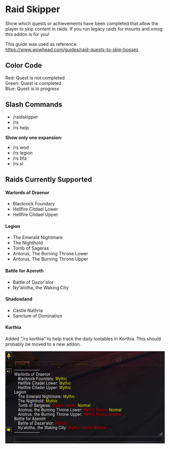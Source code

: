# Raid Skipper

Show which quests or achievements have been completed that allow the player to 
skip content in raids. If you run legacy raids for mounts and xmog this addon 
is for you!

This guide was used as reference:  
https://www.wowhead.com/guides/raid-quests-to-skip-bosses

## Color Code

Red: Quest is not completed  
Green: Quest is completed  
Blue: Quest is in progress  

## Slash Commands

* /raidskipper
* /rs
* /rs help

**Show only one expansion:**

* /rs wod
* /rs legion
* /rs bfa
* /rs sl

## Raids Currently Supported

#### Warlords of Draenor
  * Blackrock Foundary
  * Hellfire Citdael Lower
  * Hellfire Citdael Upper

#### Legion
  * The Emerald Nightmare
  * The Nighthold
  * Tomb of Sageras
  * Antorus, The Burning Throne Lower
  * Antorus, The Burning Throne Upper

#### Battle for Azeroth
  * Battle of Dazor'alor
  * Ny'alotha, the Waking City

#### Shadowland
  * Castle Nathria
  * Sanctum of Domination

#### Korthia

Added "/rs korthia" to help track the daily lootables in Korthia. This should probably be moved to a new addon.

![Example Screenshot](screenshot1.png?raw=true "Example Screenshot")

